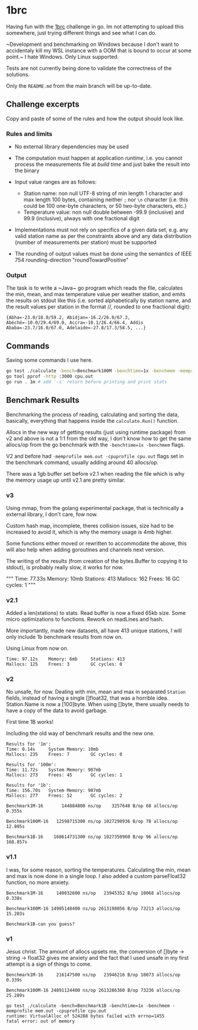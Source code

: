 # 1brc

Having fun with the [1brc](https://github.com/gunnarmorling/1brc) challenge in go. Im not attempting to upload this somewhere, just trying different things and see what I can do.

~Development and benchmarking on Windows because I don't want to accidentaly kill my WSL instance with a OOM that is bound to occur at some point.~ I hate Windows. Only Linux supported.

Tests are not currently being done to validate the correctness of the solutions.

Only the `README.md` from the main branch will be up-to-date.

## Challenge excerpts

Copy and paste of some of the rules and how the output should look like.

### Rules and limits

- No external library dependencies may be used

- The computation must happen at application _runtime_, i.e. you cannot process the measurements file at _build time_ and just bake the result into the binary

- Input value ranges are as follows:

  - Station name: non null UTF-8 string of min length 1 character and max length 100 bytes, containing neither `;` nor `\n` character (i.e. this could be 100 one-byte characters, or 50 two-byte characters, etc.)
  - Temperature value: non null double between -99.9 (inclusive) and 99.9 (inclusive), always with one fractional digit

- Implementations must not rely on specifics of a given data set, e.g. any valid station name as per the constraints above and any data distribution (number of measurements per station) must be supported

- The rounding of output values must be done using the semantics of IEEE 754 rounding-direction "roundTowardPositive"

### Output

The task is to write a ~Java~ go program which reads the file, calculates the min, mean, and max temperature value per weather station, and emits the results on stdout like this (i.e. sorted alphabetically by station name, and the result values per station in the format <min>/<mean>/<max>, rounded to one fractional digit):

```
{Abha=-23.0/18.0/59.2, Abidjan=-16.2/26.0/67.3, Abéché=-10.0/29.4/69.0, Accra=-10.1/26.4/66.4, Addis Ababa=-23.7/16.0/67.0, Adelaide=-27.8/17.3/58.5, ...}
```

## Commands

Saving some commands I use here.

```bash
go test ./calculate -bench=Benchmark100M -benchtime=1x -benchmem -memprofile mem.out -cpuprofile cpu.out # create pprof profiles
go tool pprof -http :3000 cpu.out
go run . 1m # add '-s' return before printing and print stats
```

## Benchmark Results

Benchmarking the process of reading, calculating and sorting the data, basically, everything that happens inside the `calculate.Run()` function.

Allocs in the new way of getting results (just using runtime package) from v2 and above is not a 1:1 from the old way, I don't know how to get the same allocs/op from the go benchmark with the `-benchtime=1x -benchmem` flags.

V2 and before had `-memprofile mem.out -cpuprofile cpu.out` flags set in the benchmark command, usually adding around 40 allocs/op.

There was a 1gb buffer set before v2.1 when reading the file which is why the memory usage up until v2.1 are pretty similar.

### v3

Using mmap, from the golang experimental package, that is technically a external library, I don't care, fow now.

Custom hash map, incomplete, theres collision issues, size had to be increased to avoid it, which is why the memory usage is 4mb higher.

Some functions either moved or rewritten to accommodate the above, this will also help when adding goroutines and channels next version.

The writing of the results (from creation of the bytes.Buffer to copying it to stdout), is probably really slow, it works for now.

"""
Time: 77.33s Memory: 10mb Stations: 413
Mallocs: 162 Frees: 16 GC cycles: 1
"""

### v2.1

Added a len(stations) to stats. Read buffer is now a fixed 65kb size. Some micro optimizations to functions. Rework on readLines and hash.

More importantly, made new datasets, all have 413 unique stations, I will only include 1b benchmark results from now on.

Using Linux from now on.

```
Time: 97.12s    Memory: 6mb     Stations: 413
Mallocs: 125    Frees: 3        GC cycles: 0
```

### v2

No unsafe, for now. Dealing with min, mean and max in separated `Station` fields, instead of having a single []float32, that was a horrible idea. Station.Name is now a [100]byte. When using []byte, there usually needs to have a copy of the data to avoid garbage.

First time 1B works!

Including the old way of benchmark results and the new one.

```
Results for '1m':
Time: 0.14s     System Memory: 10mb
Mallocs: 235    Frees: 7        GC cycles: 0

Results for '100m':
Time: 11.72s    System Memory: 987mb
Mallocs: 273    Frees: 45       GC cycles: 1

Results for '1b':
Time: 156.70s   System Memory: 987mb
Mallocs: 277    Frees: 52       GC cycles: 2

Benchmark1M-16       144884800 ns/op    3257648 B/op 68 allocs/op
0.355s

Benchmark100M-16   12598715300 ns/op 1027298936 B/op 78 allocs/op
12.805s

Benchmark1B-16    168614731300 ns/op 1027350960 B/op 96 allocs/op
168.857s
```

### v1.1

I was, for some reason, sorting the temperatures. Calculating the min, mean and max is now done in a single loop. I also added a custom parseFloat32 function, no more anxiety.

```
Benchmark1M-16     140032600 ns/op   23945352 B/op 10068 allocs/op
0.338s

Benchmark100M-16 14905148400 ns/op 2613198056 B/op 73213 allocs/op
15.203s

Benchmark1B-can you guess?
```

### v1

Jesus christ. The amount of allocs upsets me, the conversion of []byte -> string -> float32 gives me anxiety and the fact that I used unsafe in my first attempt is a sign of things to come.

```
Benchmark1M-16     216147500 ns/op   23946216 B/op 10073 allocs/op
0.339s

Benchmark100M-16 24891124400 ns/op 2613286360 B/op 73236 allocs/op
25.289s

go test ./calculate -bench=Benchmark1B -benchtime=1x -benchmem -memprofile mem.out -cpuprofile cpu.out
runtime: VirtualAlloc of 524288 bytes failed with errno=1455
fatal error: out of memory
```
